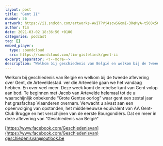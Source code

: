 ```yaml
---
layout: post
title: "Gent II"
number: 56
artwork: https://i1.sndcdn.com/artworks-AwITPVj4scwSGomI-3ReMyA-t500x500.jpg
author: Tim
date: 2021-03-02 18:36:56 +0100
categories: podcast
tag: []
embed_player:
  type: soundcloud
  src: https://soundcloud.com/tim-gistelinck/gent-ii
excerpt_separator: <!--more-->
description: "Welkom bij geschiedenis van België en welkom bij de tweede aflevering over Gent, de Arteveldestad."
---
```

Welkom bij geschiedenis van België en welkom bij de tweede aflevering over Gent, de Arteveldestad. ver die Artevelde gaan we het vandaag hebben. En over veel meer. Deze week komt de rebelse kant van Gent volop aan bod. Te beginnen met Jacob van Artevelde helemaal tot de u waarschijnlijk onbekende “Grote Gentse oorlog” waar gent een zestal jaar het graafschap Vlaanderen overnam. Verwacht u alvast aan een opeenvolging van opstanden, het middeleeuwse equivalent van AA Gent-Club Brugge en het verschijnen van de eerste Bourgondiërs. Dat en meer in deze aflevering van “Geschiedenis van België”

[https://www.facebook.com/Geschiedenisvan](https://www.facebook.com/Geschiedenisvan)
geschiedenisvan@outlook.be